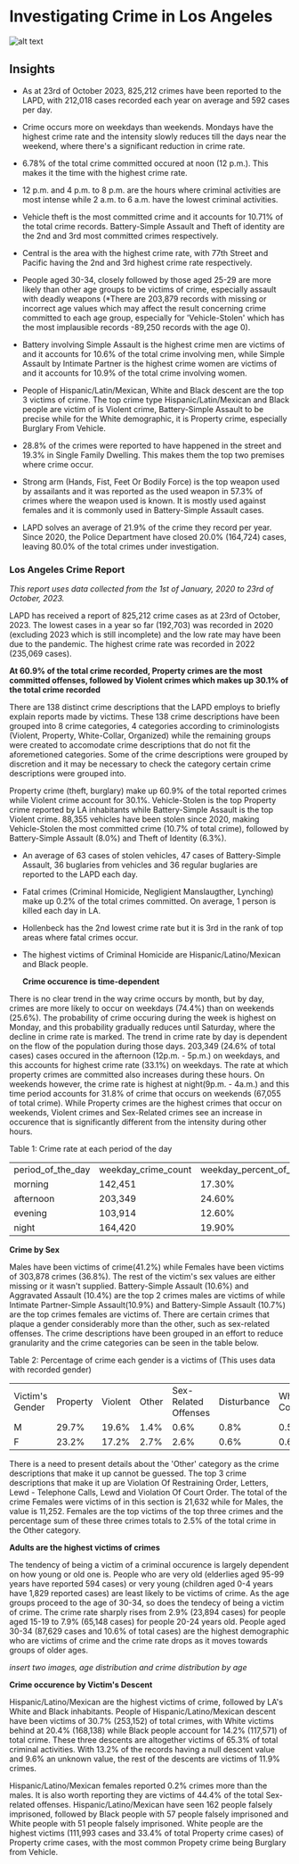 # Investigating Crime in Los Angeles
![alt text](https://github.com/NelsonAbolaji/LA-Crime-Analysis/blob/main/Los%20Angeles%20Sunset.jfif)

## Insights

- As at 23rd of October 2023, 825,212 crimes have been reported to the LAPD, with 212,018 cases recorded each year on average and 592 cases per day.
- Crime occurs more on weekdays than weekends. Mondays have the highest crime rate and the intensity slowly reduces till the days near the weekend, where there's a significant reduction in crime rate.
- 6.78% of the total crime committed occured at noon (12 p.m.). This makes it the time with the highest crime rate.
- 12 p.m. and 4 p.m. to 8 p.m. are the hours where criminal activities are most intense while 2 a.m. to 6 a.m. have the lowest criminal activities.
- Vehicle theft is the most committed crime and it accounts for 10.71% of the total crime records. Battery-Simple Assault and Theft of identity are the 2nd 
  and 3rd most committed crimes respectively.
- Central is the area with the highest crime rate, with 77th Street and Pacific having the 2nd and 3rd highest crime rate respectively.
- People aged 30-34, closely followed by those aged 25-29 are more likely than other age groups to be victims of crime, especially assault with deadly weapons
  (*There are 203,879 records with missing or incorrect age values which may affect the result concerning crime committed to each age group, especially for 'Vehicle-Stolen' which has the most implausible records -89,250 records with the age 0).
  
- Battery involving Simple Assault is the highest crime men are victims of and it accounts for 10.6% of the total crime involving men, while Simple Assault by Intimate Partner is the highest crime women are victims of and it accounts for 10.9% of the total crime involving women.
  
- People of Hispanic/Latin/Mexican, White and Black descent are the top 3 victims of crime. The top crime type Hispanic/Latin/Mexican and Black people are victim
  of is Violent crime, Battery-Simple Assault to be precise while for the White demographic, it is Property crime, especially Burglary From Vehicle.
  
- 28.8% of the crimes were reported to have happened in the street and 19.3% in Single Family Dwelling. This makes them the top two premises where crime occur.
  
- Strong arm (Hands, Fist, Feet Or Bodily Force) is the top weapon used by assailants and it was reported as the used weapon in 57.3% of crimes where the weapon used is known. It is mostly used against females and it is commonly used in Battery-Simple Assault cases.
  
- LAPD solves an average of 21.9% of the crime they record per year. Since 2020, the Police Department have closed 20.0% (164,724) cases, leaving 80.0% of the total crimes under investigation.


### Los Angeles Crime Report

*This report uses data collected from the 1st of January, 2020 to 23rd of October, 2023.*

LAPD has received a report of 825,212 crime cases as at 23rd of October, 2023. The lowest cases in a year so far (192,703) was recorded in 2020 (excluding 2023 which is still incomplete) and the low rate may have been due to the pandemic. The highest crime rate was recorded in 2022 (235,069 cases).

**At 60.9% of the total crime recorded, Property crimes are the most committed offenses, followed by Violent crimes which makes up 30.1% of the total crime recorded**

There are 138 distinct crime descriptions that the LAPD employs to briefly explain reports made by victims. These 138 crime descriptions have been grouped into 8 crime categories, 4 categories according to criminologists (Violent, Property, White-Collar, Organized) while the remaining groups were created to accomodate crime descriptions that do not fit the aforemetioned categories. Some of the crime descriptions were grouped by discretion and it may be necessary to check the category certain crime descriptions were grouped into.

Property crime (theft, burglary) make up 60.9% of the total reported crimes while Violent crime account for 30.1%. Vehicle-Stolen is the top Property crime reported by LA inhabitants while Battery-Simple Assault is the top Violent crime. 88,355 vehicles have been stolen since 2020, making Vehicle-Stolen the most committed crime (10.7% of total crime), followed by Battery-Simple Assault (8.0%) and Theft of Identity (6.3%).
  
- An average of 63 cases of stolen vehicles, 47 cases of Battery-Simple Assault, 36 buglaries from vehicles and 36 regular buglaries are reported to the LAPD each day.
  
- Fatal crimes (Criminal Homicide, Negligient Manslaugther, Lynching) make up 0.2% of the total crimes committed. On average, 1 person is killed each day in LA.
  
- Hollenbeck has the 2nd lowest crime rate but it is 3rd in the rank of top areas where fatal crimes occur.
  
- The highest victims of Criminal Homicide are Hispanic/Latino/Mexican and Black people.

  **Crime occurence is time-dependent**

There is no clear trend in the way crime occurs by month, but by day, crimes are more likely to occur on weekdays (74.4%) than on weekends (25.6%). The probability of crime occuring during the week is highest on Monday, and this probability gradually reduces until Saturday, where the decline in crime rate is marked. The trend in crime rate by day is dependent on the flow of the population during those days. 203,349 (24.6% of total cases) cases occured in the afternoon (12p.m. - 5p.m.) on weekdays, and this accounts for highest crime rate (33.1%) on weekdays. The rate at which property crimes are committed also increases during these hours. On weekends however, the crime rate is highest at night(9p.m. - 4a.m.) and this time period accounts for 31.8% of crime that occurs on weekends (67,055 of total crime). While Property crimes are the highest crimes that occur on weekends, Violent crimes and Sex-Related crimes see an increase in occurence that is significantly different from the intensity during other hours.

Table 1: Crime rate at each period of the day

|     |     |     |     |     |
| --- | --- | --- | --- | --- |
| period_of_the_day | weekday_crime_count | weekday_percent_of_total | weekend_crime_count | weekend_percent_of_total |
| morning | 142,451 | 17.30% | 43,601 | 5.30% |
| afternoon | 203,349 | 24.60% | 64,285 | 7.80% |
| evening | 103,914 | 12.60% | 36,137 | 4.40% |
| night | 164,420 | 19.90% | 67,055 | 8.10% |

**Crime by Sex**

Males have been victims of crime(41.2%) while Females have been victims of 303,878 crimes (36.8%). The rest of the victim's sex values are either missing or it wasn't supplied. Battery-Simple Assault (10.6%) and Aggravated Assault (10.4%) are the top 2 crimes males are victims of while Intimate Partner-Simple Assault(10.9%) and Battery-Simple Assault (10.7%) are the top crimes females are victims of. There are certain crimes that plaque a gender considerably more than the other, such as sex-related offenses. The crime descriptions have been grouped in an effort to reduce granularity and the crime categories can be seen in the table below.

Table 2: Percentage of crime each gender is a victims of (This uses data with recorded gender)

|     |     |     |     |     |     |     |     |     |
| --- | --- | --- | --- | --- | --- | --- | --- | --- |
| Victim's<br> Gender | Property | Violent | Other | Sex-Related Offenses | Disturbance | White Collar | Crime against Children | Organized |
| M   | 29.7% | 19.6% | 1.4% | 0.6% | 0.8% | 0.5% | 0.0% | 0.0% |
| F   | 23.2% | 17.2% | 2.7% | 2.6% | 0.6% | 0.6% | 0.2% | 0.0% |

There is a need to present details about the 'Other' category as the crime descriptions that make it up cannot be guessed. The top 3 crime descriptions that make it up are Violation Of Restraining Order, Letters, Lewd - Telephone Calls, Lewd and Violation Of Court Order. The total of the crime Females were victims of in this section is 21,632 while for Males, the value is 11,252. Females are the top victims of the top three crimes and the percentage sum of these three crimes totals to 2.5% of the total crime in the Other category.

**Adults are the highest victims of crimes**

The tendency of being a victim of a criminal occurence is largely dependent on how young or old one is. People who are very old (elderlies aged 95-99 years have reported 594 cases) or very young (children aged 0-4 years have 1,829 reported cases) are least likely to be victims of crime. As the age groups proceed to the age of 30-34, so does the tendecy of being a victim of crime. The crime rate sharply rises from 2.9% (23,894 cases) for people aged 15-19 to 7.9% (65,148 cases) for people 20-24 years old. People aged 30-34 (87,629 cases and 10.6% of total cases) are the highest demographic who are victims of crime and the crime rate drops as it moves towards groups of older ages.

*insert two images, age distribution and crime distribution by age*

**Crime occurence by Victim's Descent**

Hispanic/Latino/Mexican are the highest victims of crime, followed by LA's White and Black inhabitants. People of Hispanic/Latino/Mexican descent have been victims of 30.7% (253,152) of total crimes, with White victims behind at 20.4% (168,138) while Black people account for 14.2% (117,571) of total crime. These three descents are altogether victims of 65.3% of total criminal activities. With 13.2% of the records having a null descent value and 9.6% an unknown value, the rest of the descents are victims of 11.9% crimes.

Hispanic/Latino/Mexican females reported 0.2% crimes more than the males. It is also worth reporting they are victims of 44.4% of the total Sex-related offenses. Hispanic/Latino/Mexican have seen 162 people falsely imprisoned, followed by Black people with 57 people falsely imprisoned and White people with 51 people falsely imprisoned. White people are the highest victims (111,993 cases and 33.4% of total Property crime cases) of Property crime cases, with the most common Propety crime being Burglary from Vehicle.

